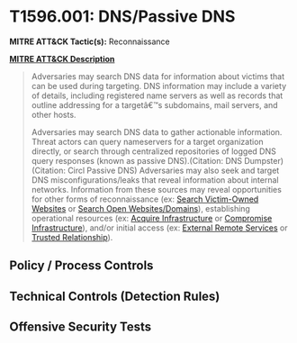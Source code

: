 # T1596.001: DNS/Passive DNS
**MITRE ATT&CK Tactic(s):** Reconnaissance

**[MITRE ATT&CK Description](https://attack.mitre.org/techniques/T1596/001)**
<blockquote>Adversaries may search DNS data for information about victims that can be used during targeting. DNS information may include a variety of details, including registered name servers as well as records that outline addressing for a targetâ€™s subdomains, mail servers, and other hosts.

Adversaries may search DNS data to gather actionable information. Threat actors can query nameservers for a target organization directly, or search through centralized repositories of logged DNS query responses (known as passive DNS).(Citation: DNS Dumpster)(Citation: Circl Passive DNS) Adversaries may also seek and target DNS misconfigurations/leaks that reveal information about internal networks. Information from these sources may reveal opportunities for other forms of reconnaissance (ex: [Search Victim-Owned Websites](https://attack.mitre.org/techniques/T1594) or [Search Open Websites/Domains](https://attack.mitre.org/techniques/T1593)), establishing operational resources (ex: [Acquire Infrastructure](https://attack.mitre.org/techniques/T1583) or [Compromise Infrastructure](https://attack.mitre.org/techniques/T1584)), and/or initial access (ex: [External Remote Services](https://attack.mitre.org/techniques/T1133) or [Trusted Relationship](https://attack.mitre.org/techniques/T1199)).</blockquote>
## Policy / Process Controls
## Technical Controls (Detection Rules)

## Offensive Security Tests
